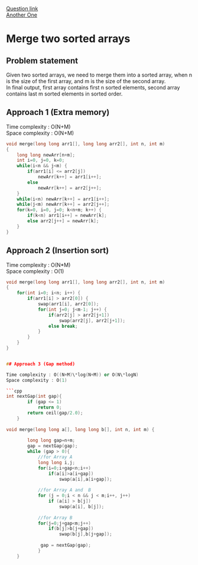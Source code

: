[Question link](https://leetcode.com/problems/merge-sorted-array/)
<br>
[Another One](https://www.geeksforgeeks.org/merge-two-sorted-arrays-o1-extra-space/)
# Merge two sorted arrays

## Problem statement

Given two sorted arrays, we need to merge them into a sorted array, when n is the size of the first array, and m is the size of the second array.  
In final output, first array contains first n sorted elements, second array contains last m sorted elements in sorted order.

## Approach 1 (Extra memory)

Time complexity : O(N+M)  
Space complexity : O(N+M)

```cpp
void merge(long long arr1[], long long arr2[], int n, int m)
{
    long long newArr[n+m];
    int i=0, j=0, k=0;
    while(i<n && j<m) {
        if(arr1[i] <= arr2[j])
            newArr[k++] = arr1[i++];
        else
            newArr[k++] = arr2[j++];
    }
    while(i<n) newArr[k++] = arr1[i++];
    while(j<m) newArr[k++] = arr2[j++];
    for(k=0, i=0, j=0; k<n+m; k++) {
        if(k<n) arr1[i++] = newArr[k];
        else arr2[j++] = newArr[k];
    }
}
```

## Approach 2 (Insertion sort)

Time complexity : O(N\*M)  
Space complexity : O(1)

```cpp
void merge(long long arr1[], long long arr2[], int n, int m)
{
    for(int i=0; i<n; i++) {
        if(arr1[i] > arr2[0]) {
            swap(arr1[i], arr2[0]);
            for(int j=0; j<m-1; j++) {
                if(arr2[j] > arr2[j+1])
                    swap(arr2[j], arr2[j+1]);
                else break;
            }
        }
    }
}


## Approach 3 (Gap method)

Time complexity : O((N+M)\*log(N+M)) or O(N\*logN)
Space complexity : O(1)

```cpp
int nextGap(int gap){
        if (gap <= 1)
            return 0;
        return ceil(gap/2.0);
    }
        
void merge(long long a[], long long b[], int n, int m) {
        
        long long gap=n+m;
        gap = nextGap(gap);
        while (gap > 0){
            //for Array A
            long long i,j;
            for(i=0;i+gap<n;i++)
                if(a[i]>a[i+gap])
                    swap(a[i],a[i+gap]);
                
            //for Array A and  B
            for (j = 0;i < n && j < m;i++, j++)
                if (a[i] > b[j])
                    swap(a[i], b[j]);
                        
            //for Array B
            for(j=0;j+gap<m;j++)
                if(b[j]>b[j+gap])
                    swap(b[j],b[j+gap]);
            
             gap = nextGap(gap);
            }
    }
```